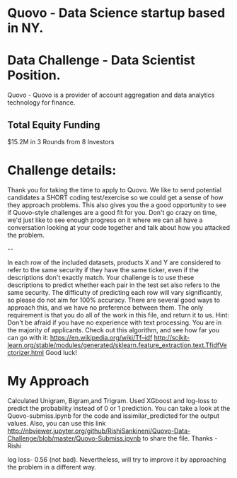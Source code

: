 # Quovo - Data Science startup based in NY.
# Data Challenge - Data Scientist Position.

Quovo - Quovo is a provider of account aggregation and data analytics technology for finance.

## Total Equity Funding

$15.2M in 3 Rounds from 8 Investors

# Challenge details:

Thank you for taking the time to apply to Quovo. We like to send potential candidates a SHORT coding test/exercise so 
we could get a sense of how they approach problems. This also gives you the a good opportunity to see if Quovo-style 
challenges are a good fit for you. Don't go crazy on time, we'd just like to see enough progress on it where we can 
all have a conversation looking at your code together and talk about how you attacked the problem.

--

In each row of the included datasets, products X and Y are considered to refer to the same security if 
they have the same ticker, even if the descriptions don't exactly match. 
Your challenge is to use these descriptions to predict whether each pair in the test set also refers to the 
same security. The difficulty of predicting each row will vary significantly, so please do not aim for 100% accuracy. 
There are several good ways to approach this, and we have no preference between them. 
The only requirement is that you do all of the work in this file, and return it to us.
Hint: Don't be afraid if you have no experience with text processing. You are in the majority of applicants. Check out this algorithm, 
and see how far you can go with it:
https://en.wikipedia.org/wiki/Tf–idf
http://scikit-learn.org/stable/modules/generated/sklearn.feature_extraction.text.TfidfVectorizer.html
Good luck!

# My Approach

Calculated Unigram, Bigram,and Trigram. Used XGboost and log-loss to predict the probability instead of 0 or 1 prediction. You can take a look at the Quovo-submiss.ipynb for the code and issimilar_predicted for the output values. Also, you can use this link http://nbviewer.jupyter.org/github/RishiSankineni/Quovo-Data-Challenge/blob/master/Quovo-Submiss.ipynb to share the file. Thanks - Rishi

log loss- 0.56 (not bad). Nevertheless, will try to improve it by approaching the problem in a different way.
